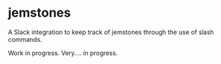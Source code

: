 # jemstones

A Slack integration to keep track of jemstones through the use of slash commands.

Work in progress.  Very.... in progress.
